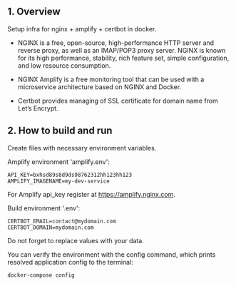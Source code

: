 ## 1. Overview

Setup infra for nginx + amplify + certbot in docker.

* NGINX is a free, open-source, high-performance HTTP server and reverse proxy, as well as an IMAP/POP3 proxy server.
NGINX is known for its high performance, stability, rich feature set, simple configuration, and low resource consumption.

* NGINX Amplify is a free monitoring tool that can be used with a microservice architecture based on NGINX and Docker.

* Certbot provides managing of SSL certificate for domain name from Let’s Encrypt.

## 2. How to build and run

Create files with necessary environment variables.

Amplify environment 'amplify.env':
```
API_KEY=bxhsd89s8d9ds98762312hh123hh123
AMPLIFY_IMAGENAME=my-dev-service
```
For Amplify api_key register at https://amplify.nginx.com.

Build environment '.env':
```
CERTBOT_EMAIL=contact@mydomain.com
CERTBOT_DOMAIN=mydomain.com
```
Do not forget to replace values with your data.

You can verify the environment with the config command, which prints resolved application config to the terminal:
```
docker-compose config
```

